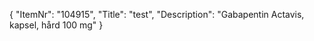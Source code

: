 {
  "ItemNr": "104915",
  "Title": "test",
  "Description": "Gabapentin Actavis, kapsel, hård 100 mg"
}